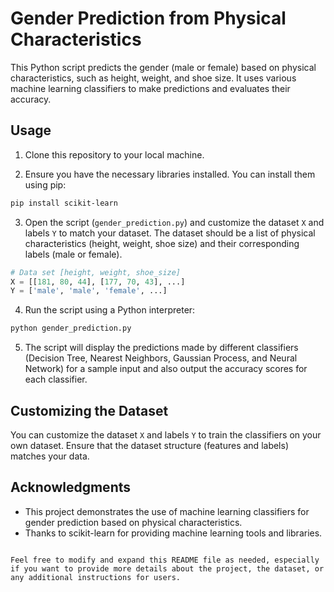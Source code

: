 # Gender Prediction from Physical Characteristics

This Python script predicts the gender (male or female) based on physical characteristics, such as height, weight, and shoe size. It uses various machine learning classifiers to make predictions and evaluates their accuracy.

## Usage

1. Clone this repository to your local machine.

2. Ensure you have the necessary libraries installed. You can install them using pip:

```bash
pip install scikit-learn
```

3. Open the script (`gender_prediction.py`) and customize the dataset `X` and labels `Y` to match your dataset. The dataset should be a list of physical characteristics (height, weight, shoe size) and their corresponding labels (male or female).

```python
# Data set [height, weight, shoe_size]
X = [[181, 80, 44], [177, 70, 43], ...]
Y = ['male', 'male', 'female', ...]
```

4. Run the script using a Python interpreter:

```bash
python gender_prediction.py
```

5. The script will display the predictions made by different classifiers (Decision Tree, Nearest Neighbors, Gaussian Process, and Neural Network) for a sample input and also output the accuracy scores for each classifier.

## Customizing the Dataset

You can customize the dataset `X` and labels `Y` to train the classifiers on your own dataset. Ensure that the dataset structure (features and labels) matches your data.


## Acknowledgments

- This project demonstrates the use of machine learning classifiers for gender prediction based on physical characteristics.
- Thanks to scikit-learn for providing machine learning tools and libraries.
```

Feel free to modify and expand this README file as needed, especially if you want to provide more details about the project, the dataset, or any additional instructions for users.
